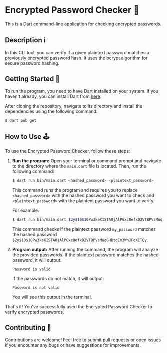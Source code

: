 # Encrypted Password Checker 🔐

This is a Dart command-line application for checking encrypted passwords.

## Description ℹ️

In this CLI tool, you can verify if a given plaintext password matches a previously encrypted password hash. It uses the bcrypt algorithm for secure password hashing.

## Getting Started 🚀

To run the program, you need to have Dart installed on your system. If you haven't already, you can install Dart from [here](https://dart.dev/get-dart).

After cloning the repository, navigate to its directory and install the dependencies using the following command:

```bash
$ dart pub get
```

## How to Use 🕹️

To use the Encrypted Password Checker, follow these steps:

1. **Run the program:** Open your terminal or command prompt and navigate to the directory where the `main.dart` file is located. Then, run the following command:

    ```bash
    $ dart run bin/main.dart <hashed_password> <plaintext_password>
    ```

    This command runs the program and requires you to replace `<hashed_password>` with the hashed password you want to check and `<plaintext_password>` with the plaintext password you want to verify.

    For example:

    ```bash
    $ dart run bin/main.dart $2y$10$10Pw3keXISTA0jAlPGxc8efxD2VTBPVsMuqGHktqEm3WnJFoXITQy my_password
    ```

    This command checks if the plaintext password `my_password` matches the hashed password `$2y$10$10Pw3keXISTA0jAlPGxc8efxD2VTBPVsMuqGHktqEm3WnJFoXITQy`.

2. **Program output:** After running the command, the program will analyze the provided passwords.
   If the plaintext password matches the hashed password, it will output:

    ```
    Password is valid
    ```

    If the passwords do not match, it will output:

    ```
    Password is not valid
    ```

    You will see this output in the terminal.

That's it! You've successfully used the Encrypted Password Checker to verify encrypted passwords.

## Contributing 🤝

Contributions are welcome! Feel free to submit pull requests or open issues if you encounter any bugs or have suggestions for improvements.
